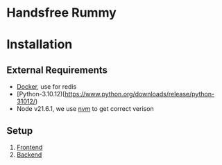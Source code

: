 # Handsfree Rummy

# Installation
## External Requirements
- [Docker](https://docs.docker.com/desktop/), use for redis
- [Python-3.10.12)[https://www.python.org/downloads/release/python-31012/)
- Node v21.6.1, we use [nvm](https://github.com/nvm-sh/nvm) to get correct verison

## Setup
1. [Frontend](./frontend/README.md)
2. [Backend](./backend/README.md)
